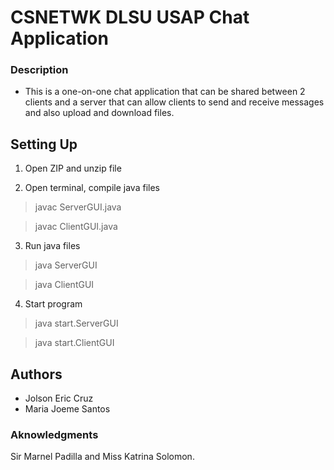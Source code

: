 # CSNETWK DLSU USAP Chat Application 

### Description
- This is a one-on-one chat application that can be shared between 2 clients and a server that can allow clients to send and receive messages and also upload and download files. 

## Setting Up

1. Open ZIP and unzip file

2. Open terminal, compile java files

 > javac ServerGUI.java

 > javac ClientGUI.java

3. Run java files

 > java ServerGUI

 > java ClientGUI

4. Start program

 > java start.ServerGUI

 > java start.ClientGUI


## Authors
* Jolson Eric Cruz
* Maria Joeme Santos

### Aknowledgments

Sir Marnel Padilla and Miss Katrina Solomon.




 
